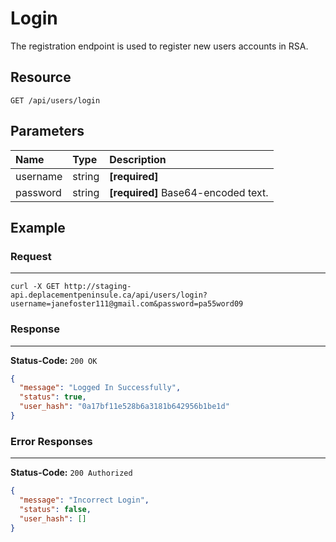 # Login

The registration endpoint is used to register new users accounts in RSA. 

## Resource

```
GET /api/users/login
```

## Parameters


Name              	| Type   	| Description
:------------------|:----------	|:--------------------
username			|string		|**[required]**
password		  	|string	 	|**[required]** Base64-encoded text.



## Example

### Request
***

```
curl -X GET http://staging-api.deplacementpeninsule.ca/api/users/login?username=janefoster111@gmail.com&password=pa55word09
```

### Response
***

**Status-Code:** ```200 OK```

```json
{
  "message": "Logged In Successfully",
  "status": true,
  "user_hash": "0a17bf11e528b6a3181b642956b1be1d"
}
```


### Error Responses
***

**Status-Code:** ```200 Authorized```


```json
{
  "message": "Incorrect Login",
  "status": false,
  "user_hash": []
}
```


